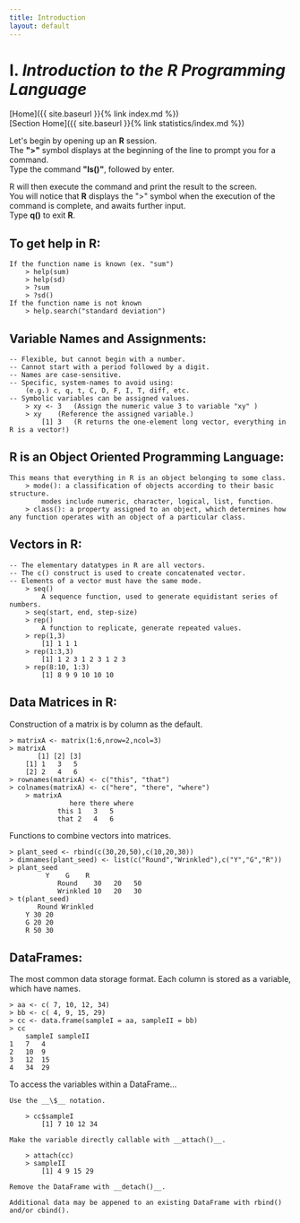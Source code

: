 ```yaml
---
title: Introduction
layout: default
---
```


# I. *Introduction to the __R__ Programming Language*

[Home]({{ site.baseurl }}{% link index.md %}) <br/>
[Section Home]({{ site.baseurl }}{% link statistics/index.md %})


Let's begin by opening up an __R__ session. <br/>
The __">"__ symbol displays at the beginning of the line to prompt you for a command. <br/>
Type the command __"ls()"__, followed by enter. <br/>

R will then execute the command and print the result to the screen. <br/>
You will notice that __R__ displays the ">" symbol when the execution of the command is complete, and awaits further input. <br/>
Type __q()__ to exit __R__. <br/>


## To get help in __R__: <br/>
	If the function name is known (ex. "sum")
		> help(sum)
		> help(sd)
		> ?sum
		> ?sd()
	If the function name is not known
		> help.search("standard deviation")


## Variable Names and Assignments:
	-- Flexible, but cannot begin with a number.
	-- Cannot start with a period followed by a digit.
	-- Names are case-sensitive.
	-- Specific, system-names to avoid using:
		(e.g.) c, q, t, C, D, F, I, T, diff, etc.
	-- Symbolic variables can be assigned values.
		> xy <- 3	(Assign the numeric value 3 to variable "xy" )
		> xy	(Reference the assigned variable.)
		    [1] 3	(R returns the one-element long vector, everything in R is a vector!)

## R is an Object Oriented Programming Language: <br/>
	This means that everything in R is an object belonging to some class.
		> mode(): a classification of objects according to their basic structure.
			modes include numeric, character, logical, list, function.
		> class(): a property assigned to an object, which determines how any function operates with an object of a particular class.
## Vectors in R: <br/>
	-- The elementary datatypes in R are all vectors.
	-- The c() construct is used to create concatenated vector.
	-- Elements of a vector must have the same mode.
		> seq()
			A sequence function, used to generate equidistant series of numbers.
		> seq(start, end, step-size)
		> rep()
			A function to replicate, generate repeated values.
		> rep(1,3)	
			[1] 1 1 1	
		> rep(1:3,3)
			[1] 1 2 3 1 2 3 1 2 3
		> rep(8:10, 1:3)
			[1] 8 9 9 10 10 10

## Data Matrices in R: <br/>
Construction of a matrix is by column as the default.
	
	> matrixA <- matrix(1:6,nrow=2,ncol=3)
	> matrixA
		   [1] [2] [3]
		[1] 1   3   5
		[2] 2   4   6	
	> rownames(matrixA) <- c("this", "that")
	> colnames(matrixA) <- c("here", "there", "where")
        > matrixA
                   here there where
                this 1   3   5
                that 2   4   6

Functions to combine vectors into matrices.
	
	> plant_seed <- rbind(c(30,20,50),c(10,20,30))
	> dimnames(plant_seed) <- list(c("Round","Wrinkled"),c("Y","G","R"))
	> plant_seed
			 Y    G    R
                Round    30   20   50
                Wrinkled 10   20   30
	> t(plant_seed)
		   Round Wrinkled		
		Y 30 20
		G 20 20
		R 50 30

## DataFrames: <br/>
The most common data storage format.
Each column is stored as a variable, which have names.

	> aa <- c( 7, 10, 12, 34)
	> bb <- c( 4, 9, 15, 29)
	> cc <- data.frame(sampleI = aa, sampleII = bb)
	> cc
		sampleI sampleII
	1	7	4
	2	10	9
	3	12	15
	4	34	29


To access the variables within a DataFrame...

	Use the __\$__ notation.

		> cc$sampleI
			[1] 7 10 12 34

	Make the variable directly callable with __attach()__.

		> attach(cc)
		> sampleII
			[1] 4 9 15 29

	Remove the DataFrame with __detach()__. 

	Additional data may be appened to an existing DataFrame with rbind() and/or cbind().
